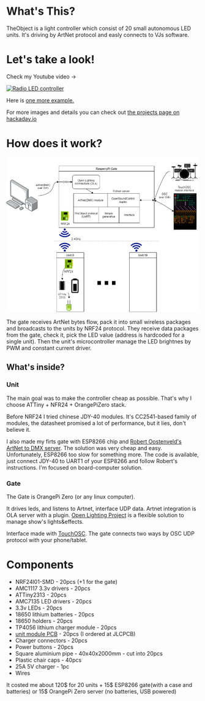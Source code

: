 <h1>What's This?</h1>

<p>TheObject is a light controller which consist of 20 small autonomous LED units. It's driving by ArtNet protocol and easly connects to VJs software.</p>

<h1>Let's take a look!</h1>
<p>Check my Youtube video -></p>
<div>
  <a href="https://youtu.be/Y-tGPEiGnRM"><img src="https://img.youtube.com/vi/Y-tGPEiGnRM/0.jpg" alt="Radio LED controller"></a>
</div>
<p>Here is <a href="https://www.youtube.com/watch?v=z9Q8UoAGk6M">one more example.</a></p>
<p>For more images and details you can check out <a href="https://hackaday.io/project/170265-radio-led-controller">the projects page on hackaday.io</a></p> 

<h1>How does it work?</h1>
<img src="https://raw.githubusercontent.com/fortl/theobject/master/images/theobject-main-scheme.png"/>
<p>The gate receives ArtNet bytes flow, pack it into small wireless packages and broadcasts to the units by NRF24 protocol. They receive data packages from the gate, check it, pick the LED value (address is hardcoded for a single unit). Then the unit's microcontroller manage the LED brightnes by PWM and constant current driver.</p>

<h2>What's inside?</h2>
<h3>Unit</h3>
<p>The main goal was to make the controller cheap as possible. That's why I choose ATTiny + NFR24 + OrangePiZero stack.</p>
<p>Before NRF24 I tried chinese JDY-40 modules. It's CC2541-based family of modules, the datasheet promised a lot of performance, but it lies, don't believe it.</p>
<p>I also made my firts gate with ESP8266 chip and <a href='https://robertoostenveld.nl/art-net-to-dmx512-with-esp8266/'>Robert Oostenveld's ArtNet to DMX server</a>. The solution was very cheap and easy. Unfortunately, ESP8266 too slow for something more. The code is available, just connect JDY-40 to UART1 of your ESP8266 and follow Robert's instructions. I'm focused on board-computer solution.</p>

<h3>Gate</h3>
<p>The Gate is OrangePi Zero (or any linux computer). 
<p>It drives leds, and listens to Artnet, interface UDP data.
Artnet integration is OLA server with a plugin. <a href="https://www.openlighting.org/">Open Lighting Project</a> is a flexible solution to manage show's lights&effects.</p>
<p>Interface made with <a href="https://hexler.net/products/touchosc">TouchOSC</a>. The gate connects two ways by OSC UDP protocol with your phone/tablet.</p>

<h1>Components</h1>
<ul>
  <li>NRF24l01-SMD - 20pcs (+1 for the gate)</li>
  <li>AMC1117 3.3v drivers - 20pcs</li>
  <li>ATTiny2313 - 20pcs</li>
  <li>AMC7135 LED drivers - 20pcs</li>
  <li>3.3v LEDs - 20pcs</li>
  <li>18650 lithium batteries - 20pcs</li>
  <li>18650 holders - 20pcs</li>
  <li>TP4056 lithium charger module - 20pcs</li>
  <li><a href="https://raw.githubusercontent.com/fortl/theobject/master/layouts/unit-nrf24-layout.png">unit module PCB</a> - 20pcs (I ordered at JLCPCB)</li>
  <li>Charger connectors - 20pcs</li>
  <li>Power buttons - 20pcs</li>
  <li>Square aluminium pipe - 40x40x2000mm - cut into 20pcs</li>
  <li>Plastic chair caps - 40pcs</li>
  <li>25A 5V charger - 1pc</li>
  <li>Wires</li>  
</ul>
It costed me about 120$ for 20 units + 15$ ESP8266 gate(with a case and batteries) or 15$ OrangePi Zero server (no batteries, USB powered) 


